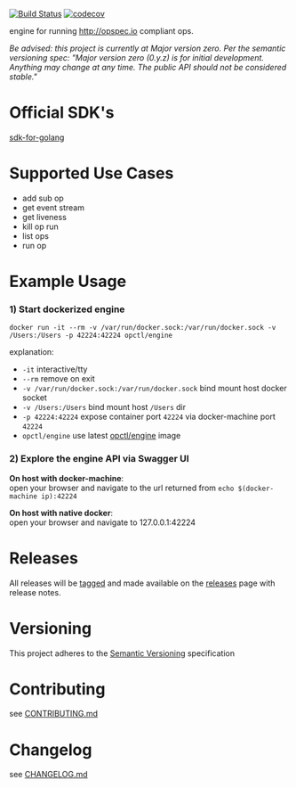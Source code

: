 [![Build Status](https://travis-ci.org/opctl/engine.svg?branch=master)](https://travis-ci.org/opctl/engine)
[![codecov](https://codecov.io/gh/opctl/engine/branch/master/graph/badge.svg)](https://codecov.io/gh/opctl/engine)

engine for running http://opspec.io compliant ops.

*Be advised: this project is currently at Major version zero. Per the semantic versioning spec: 
"Major version zero (0.y.z) is for initial development. Anything may change at any time. The public API should not be considered stable."*

# Official SDK's

[sdk-for-golang](https://github.com/opctl/sdk-for-golang)

# Supported Use Cases
- add sub op
- get event stream
- get liveness
- kill op run
- list ops
- run op

# Example Usage

### 1) Start dockerized engine
```SHELL
docker run -it --rm -v /var/run/docker.sock:/var/run/docker.sock -v /Users:/Users -p 42224:42224 opctl/engine
```
explanation:

- `-it` interactive/tty
- `--rm` remove on exit
- `-v /var/run/docker.sock:/var/run/docker.sock` bind mount host docker socket
- `-v /Users:/Users` bind mount host `/Users` dir
- `-p 42224:42224` expose container port `42224` via docker-machine port `42224`
- `opctl/engine` use latest [opctl/engine](https://hub.docker.com/r/opctl/engine/) image

### 2) Explore the engine API via Swagger UI

**On host with docker-machine**:  
open your browser and navigate to the url returned from `echo $(docker-machine ip):42224`

**On host with native docker**:  
open your browser and navigate to 127.0.0.1:42224

# Releases
All releases will be [tagged](https://github.com/opctl/engine/tags) and made available on the 
[releases](https://github.com/opctl/engine/releases) page with release notes.

# Versioning
This project adheres to the [Semantic Versioning](http://semver.org/) specification

# Contributing
see [CONTRIBUTING.md](CONTRIBUTING.md)

# Changelog
see [CHANGELOG.md](CHANGELOG.md)
